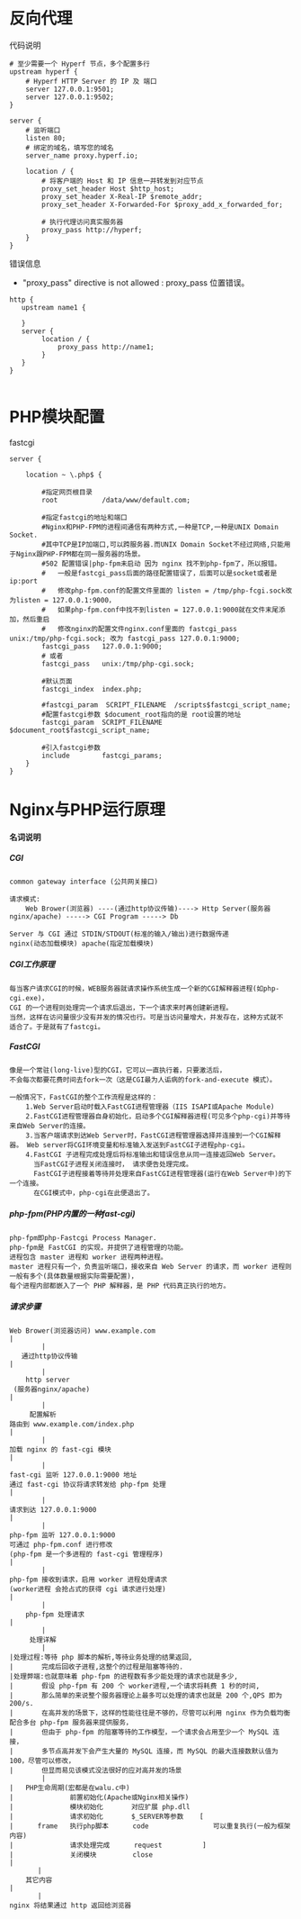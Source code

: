 # 反向代理
代码说明

```
# 至少需要一个 Hyperf 节点，多个配置多行
upstream hyperf {
    # Hyperf HTTP Server 的 IP 及 端口
    server 127.0.0.1:9501;
    server 127.0.0.1:9502;
}

server {
    # 监听端口
    listen 80; 
    # 绑定的域名，填写您的域名
    server_name proxy.hyperf.io;

    location / {
        # 将客户端的 Host 和 IP 信息一并转发到对应节点  
        proxy_set_header Host $http_host;
        proxy_set_header X-Real-IP $remote_addr;
        proxy_set_header X-Forwarded-For $proxy_add_x_forwarded_for;

        # 执行代理访问真实服务器
        proxy_pass http://hyperf;
    }
}
```

错误信息
* "proxy_pass" directive is not allowed : proxy_pass 位置错误。

```
http {
   upstream name1 {

   } 
   server {
        location / {
            proxy_pass http://name1;
        }
   }
}


```

# PHP模块配置

fastcgi

```
server {

    location ~ \.php$ {

        #指定网页根目录
        root           /data/www/default.com;

        #指定fastcgi的地址和端口
        #Nginx和PHP-FPM的进程间通信有两种方式,一种是TCP,一种是UNIX Domain Socket.
        #其中TCP是IP加端口,可以跨服务器.而UNIX Domain Socket不经过网络,只能用于Nginx跟PHP-FPM都在同一服务器的场景。
        #502 配置错误|php-fpm未启动 因为 nginx 找不到php-fpm了，所以报错。
        #   一般是fastcgi_pass后面的路径配置错误了，后面可以是socket或者是ip:port
        #   修改php-fpm.conf的配置文件里面的 listen = /tmp/php-fcgi.sock改为listen = 127.0.0.1:9000，
        #   如果php-fpm.conf中找不到listen = 127.0.0.1:9000就在文件末尾添加，然后重启
        #   修改nginx的配置文件nginx.conf里面的 fastcgi_pass unix:/tmp/php-fcgi.sock; 改为 fastcgi_pass 127.0.0.1:9000;
        fastcgi_pass   127.0.0.1:9000;
        # 或者
        fastcgi_pass   unix:/tmp/php-cgi.sock;

        #默认页面
        fastcgi_index  index.php;

        #fastcgi_param  SCRIPT_FILENAME  /scripts$fastcgi_script_name;
        #配置fastcgi参数 $document_root指向的是 root设置的地址
        fastcgi_param  SCRIPT_FILENAME  $document_root$fastcgi_script_name;

        #引入fastcgi参数
        include        fastcgi_params;
    }
}
```

# Nginx与PHP运行原理

#### 名词说明

##### CGI
    common gateway interface (公共网关接口)

    请求模式:
        Web Brower(浏览器) ----(通过http协议传输)----> Http Server(服务器nginx/apache) -----> CGI Program -----> Db

	Server 与 CGI 通过 STDIN/STDOUT(标准的输入/输出)进行数据传递
	nginx(动态加载模块) apache(指定加载模块)

##### CGI工作原理
	每当客户请求CGI的时候，WEB服务器就请求操作系统生成一个新的CGI解释器进程(如php-cgi.exe)，
	CGI 的一个进程则处理完一个请求后退出，下一个请求来时再创建新进程。
	当然，这样在访问量很少没有并发的情况也行。可是当访问量增大，并发存在，这种方式就不 适合了。于是就有了fastcgi。

##### FastCGI
	像是一个常驻(long-live)型的CGI，它可以一直执行着，只要激活后，
	不会每次都要花费时间去fork一次（这是CGI最为人诟病的fork-and-execute 模式）。
    
    一般情况下，FastCGI的整个工作流程是这样的：
        1.Web Server启动时载入FastCGI进程管理器（IIS ISAPI或Apache Module)
        2.FastCGI进程管理器自身初始化，启动多个CGI解释器进程(可见多个php-cgi)并等待来自Web Server的连接。
        3.当客户端请求到达Web Server时，FastCGI进程管理器选择并连接到一个CGI解释器。 Web server将CGI环境变量和标准输入发送到FastCGI子进程php-cgi。
        4.FastCGI 子进程完成处理后将标准输出和错误信息从同一连接返回Web Server。
          当FastCGI子进程关闭连接时， 请求便告处理完成。
          FastCGI子进程接着等待并处理来自FastCGI进程管理器(运行在Web Server中)的下一个连接。 
          在CGI模式中，php-cgi在此便退出了。

##### php-fpm(PHP内置的一种fast-cgi)  
    php-fpm即php-Fastcgi Process Manager.
    php-fpm是 FastCGI 的实现，并提供了进程管理的功能。
    进程包含 master 进程和 worker 进程两种进程。
    master 进程只有一个，负责监听端口，接收来自 Web Server 的请求，而 worker 进程则一般有多个(具体数量根据实际需要配置)，
    每个进程内部都嵌入了一个 PHP 解释器，是 PHP 代码真正执行的地方。

##### 请求步骤
    Web Brower(浏览器访问) www.example.com
    |
            |
       通过http协议传输  
    |
            |
        http server
     (服务器nginx/apache)            
    |
            |
         配置解析    
    路由到 www.example.com/index.php
    |
            |
    加载 nginx 的 fast-cgi 模块
    |
            |
    fast-cgi 监听 127.0.0.1:9000 地址
    通过 fast-cgi 协议将请求转发给 php-fpm 处理
    |
            |
    请求到达 127.0.0.1:9000
    |
            |
    php-fpm 监听 127.0.0.1:9000
    可通过 php-fpm.conf 进行修改
    (php-fpm 是一个多进程的 fast-cgi 管理程序)
    |
            |
    php-fpm 接收到请求，启用 worker 进程处理请求
    (worker进程 会抢占式的获得 cgi 请求进行处理)
    |
            |
        php-fpm 处理请求
    |       
            |
         处理详解
            |
    |处理过程:等待 php 脚本的解析,等待业务处理的结果返回,
    |       完成后回收子进程,这整个的过程是阻塞等待的.
    |处理弊端:也就意味着 php-fpm 的进程数有多少能处理的请求也就是多少,
    |       假设 php-fpm 有 200 个 worker进程,一个请求将耗费 1 秒的时间,
    |       那么简单的来说整个服务器理论上最多可以处理的请求也就是 200 个,QPS 即为 200/s.
    |       在高并发的场景下，这样的性能往往是不够的，尽管可以利用 nginx 作为负载均衡配合多台 php-fpm 服务器来提供服务，
    |       但由于 php-fpm 的阻塞等待的工作模型，一个请求会占用至少一个 MySQL 连接，
    |       多节点高并发下会产生大量的 MySQL 连接，而 MySQL 的最大连接数默认值为 100，尽管可以修改，
    |       但显而易见该模式没法很好的应对高并发的场景
            |
    |   PHP生命周期(宏都是在walu.c中)           
    |              前置初始化(Apache或Nginx相关操作)
    |              模块初始化       对应扩展 php.dll
    |              请求初始化       $_SERVER等参数    [  
    |      frame   执行php脚本      code                可以重复执行(一般为框架内容)
    |              请求处理完成      request          ]
    |              关闭模块         close
    |
           |
        其它内容   
    |
           |         
    nginx 将结果通过 http 返回给浏览器